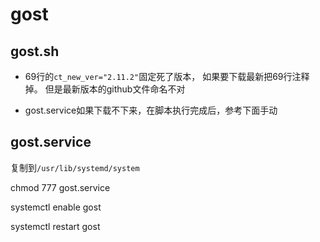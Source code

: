 # gost


## gost.sh 

- 69行的`ct_new_ver="2.11.2"`固定死了版本， 如果要下载最新把69行注释掉。 但是最新版本的github文件命名不对

- gost.service如果下载不下来，在脚本执行完成后，参考下面手动

## gost.service
复制到`/usr/lib/systemd/system`

chmod 777 gost.service 

systemctl enable gost 

systemctl restart gost
